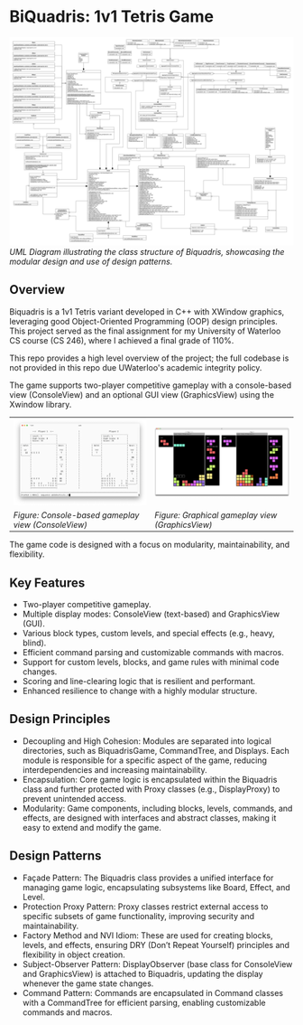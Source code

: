 # BiQuadris: 1v1 Tetris Game

![Class UML Diagram](classumldiagram.png)
*UML Diagram illustrating the class structure of Biquadris, showcasing the modular design and use of design patterns.*

## Overview

Biquadris is a 1v1 Tetris variant developed in C++ with XWindow graphics, leveraging good Object-Oriented Programming (OOP) design principles. This project served as the final assignment for my University of Waterloo CS course (CS 246), where I achieved a final grade of 110%.

This repo provides a high level overview of the project; the full codebase is not provided in this repo due UWaterloo's academic integrity policy. 

The game supports two-player competitive gameplay with a console-based view (ConsoleView) and an optional GUI view (GraphicsView) using the Xwindow library. 

<table>
  <tr>
    <td><img src="terminal_gameplay.png" alt="Terminal Gameplay" width="400"/></td>
    <td><img src="xwindow_gameplay.png" alt="XWindow Gameplay" width="400"/></td>
  </tr>
  <tr>
    <td><em>Figure: Console-based gameplay view (ConsoleView)</em></td>
    <td><em>Figure: Graphical gameplay view (GraphicsView)</em></td>
  </tr>
</table>

The game code is designed with a focus on modularity, maintainability, and flexibility.

## Key Features
- Two-player competitive gameplay.
- Multiple display modes: ConsoleView (text-based) and GraphicsView (GUI).
- Various block types, custom levels, and special effects (e.g., heavy, blind).
- Efficient command parsing and customizable commands with macros.
- Support for custom levels, blocks, and game rules with minimal code changes.
- Scoring and line-clearing logic that is resilient and performant.
- Enhanced resilience to change with a highly modular structure.

## Design Principles
- Decoupling and High Cohesion: Modules are separated into logical directories, such as BiquadrisGame, CommandTree, and Displays. Each module is responsible for a specific aspect of the game, reducing interdependencies and increasing maintainability.
- Encapsulation: Core game logic is encapsulated within the Biquadris class and further protected with Proxy classes (e.g., DisplayProxy) to prevent unintended access.
- Modularity: Game components, including blocks, levels, commands, and effects, are designed with interfaces and abstract classes, making it easy to extend and modify the game.

## Design Patterns
- Façade Pattern: The Biquadris class provides a unified interface for managing game logic, encapsulating subsystems like Board, Effect, and Level.
- Protection Proxy Pattern: Proxy classes restrict external access to specific subsets of game functionality, improving security and maintainability.
- Factory Method and NVI Idiom: These are used for creating blocks, levels, and effects, ensuring DRY (Don’t Repeat Yourself) principles and flexibility in object creation.
- Subject-Observer Pattern: DisplayObserver (base class for ConsoleView and GraphicsView) is attached to Biquadris, updating the display whenever the game state changes.
- Command Pattern: Commands are encapsulated in Command classes with a CommandTree for efficient parsing, enabling customizable commands and macros.
